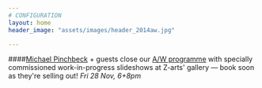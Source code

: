 ```yaml
---
# CONFIGURATION
layout: home
header_image: "assets/images/header_2014aw.jpg"

---
```

####[Michael Pinchbeck](/current/2014-autumnwinter/pinchbeck) + guests close our [A/W programme](/current/2014-autumnwinter) with specially commissioned work-in-progress slideshows at Z-arts' gallery — book soon as they're selling out! *Fri 28 Nov, 6+8pm*
